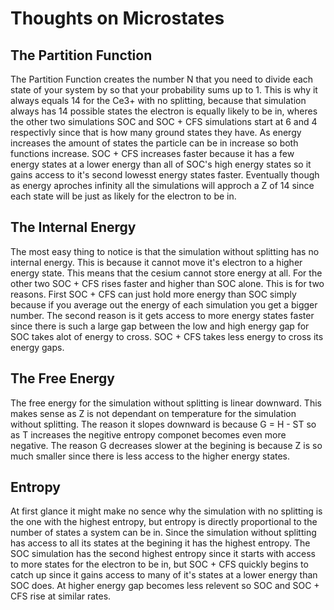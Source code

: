 # Thoughts on Microstates
## The Partition Function
The Partition Function creates the number N that you need to divide each state of your system by so that your probability sums up to 1. This is why it always equals 14 for the Ce3+ with no splitting, because that simulation always has 14 possible states the electron is equally likely to be in, wheres the other two simulations SOC and SOC + CFS simulations start at 6 and 4 respectivly since that is how many ground states they have. As energy increases the amount of states the particle can be in increase so both functions increase. SOC + CFS increases faster because it has a few energy states at a lower energy than all of SOC's high energy states so it gains access to it's second lowesst energy states faster. Eventually though as energy aproches infinity all the simulations will approch a Z of 14 since each state will be just as likely for the electron to be in.
## The Internal Energy
The most easy thing to notice is that the simulation without splitting has no internal energy. This is because it cannot move it's electron to a higher energy state. This means that the cesium cannot store energy at all. For the other two SOC + CFS rises faster and higher than SOC alone. This is for two reasons. First SOC + CFS can just hold more energy than SOC simply because if you average out the energy of each simulation you get a bigger number. The second reason is it gets access to more energy states faster since there is such a large gap between the low and high energy gap for SOC takes alot of energy to cross. SOC + CFS takes less energy to cross its energy gaps.
## The Free Energy
The free energy for the simulation without splitting is linear downward. This makes sense as Z is not dependant on temperature for the simulation without splitting. The reason it slopes downward is because G = H - ST so as T increases the negitive entropy componet becomes even more negative. The reason G decreases slower at the begining is because Z is so much smaller since there is less access to the higher energy states.

## Entropy
At first glance it might make no sence why the simulation with no splitting is the one with the highest entropy, but entropy is directly proportional to the number of states a system can be in. Since the simulation without splitting has access to all its states at the begining it has the highest entropy. The SOC simulation has the second highest entropy since it starts with access to more states for the electron to be in, but SOC + CFS quickly begins to catch up since it gains access to many of it's states at a lower energy than SOC does. At higher energy gap becomes less relevent so SOC and SOC + CFS rise at similar rates.